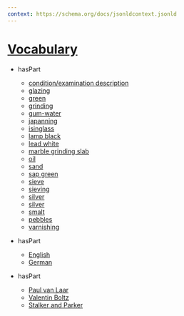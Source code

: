 ```yaml
---
context: https://schema.org/docs/jsonldcontext.jsonld
---
```


# [Vocabulary]("Dataset")

* hasPart
  * [condition/examination description](http://vocab.getty.edu/aat/300435425)
  * [glazing](http://vocab.getty.edu/aat/300404385 "Action")
  * [green](http://vocab.getty.edu/aat/300013754)
  * [grinding](http://vocab.getty.edu/aat/300053090 "Action")
  * [gum-water](http://vocab.getty.edu/aat/300012866 "ChemicalSubstance")
  * [japanning](http://vocab.getty.edu/aat/300053797 "Action")
  * [isinglass](http://vocab.getty.edu/aat/300013754 "ChemicalSubstance")
  * [lamp black](http://vocab.getty.edu/aat/300013173)
  * [lead white](http://vocab.getty.edu/aat/300013754)
  * [marble grinding slab](http://vocab.getty.edu/aat/300128438 "Thing")
  * [oil](http://vocab.getty.edu/aat/300014254 "ChemicalSubstance")
  * [sand](http://vocab.getty.edu/aat/300014341 "ChemicalSubstance")
  * [sap green](http://vocab.getty.edu/aat/300013445)
  * [sieve](http://vocab.getty.edu/aat/300201088 "Thing")
  * [sieving](http://vocab.getty.edu/aat/300379980 "Action")
  * [silver](http://vocab.getty.edu/aat/300011029 "ChemicalSubstance")
  * [silver](http://vocab.getty.edu/aat/300011029 "ChemicalSubstance")
  * [smalt](http://vocab.getty.edu/aat/300013293 "ChemicalSubstance")
  * [pebbles](http://vocab.getty.edu/aat/300011691 "ChemicalSubstance")
  * [varnishing](http://vocab.getty.edu/aat/300053825 "Action")

* hasPart
  * [English](http://vocab.getty.edu/aat/300388277 "Language")
  * [German](http://vocab.getty.edu/aat/300388344 "Language")

* hasPart
  * [Paul van Laar](mailto:p.van.laar@rijksmuseum.nl "Person")
  * [Valentin Boltz](http://www.wikidata.org/entity/Q2508243 "Person")
  * [Stalker and Parker](http://www.wikidata.org/entity/Q99674505 "Organization")
